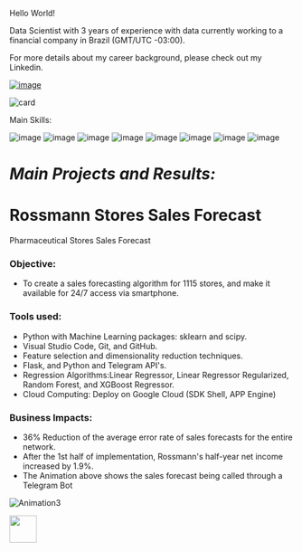 Hello World!

Data Scientist with 3 years of experience with data currently working to a financial company in Brazil (GMT/UTC -03:00).

For more details about my career background, please check out my Linkedin.

[![image](https://user-images.githubusercontent.com/73034020/202054592-e0684a6f-ec0c-482e-9244-607e46a77398.png)](https://www.linkedin.com/in/viniciuskos/)


![card](https://github-readme-stats.vercel.app/api?username=ViniciusKos&theme=tokyonight)



Main Skills:

![image](https://img.shields.io/badge/Python-14354C?style=for-the-badge&logo=python&logoColor=white)
![image](https://img.shields.io/badge/Flask-000000?style=for-the-badge&logo=flask&logoColor=white)
![image](https://user-images.githubusercontent.com/73034020/202050874-ced3040f-6021-4b50-bbe0-2e5c0fd8e17f.png)
![image](https://user-images.githubusercontent.com/73034020/202050927-22ddcb55-9b1a-400f-b7e3-c3ce1e9e5e7c.png)
![image](https://user-images.githubusercontent.com/73034020/202050994-230401e7-b1e1-48f4-a67c-3cdd5da43ccd.png)
![image](https://user-images.githubusercontent.com/73034020/202050685-3661bbfb-3fe8-44f8-9327-fc84ab127747.png)
![image](https://user-images.githubusercontent.com/73034020/202050708-0d4e8aa7-5fa7-4364-8bf8-c2e9e7c2b04e.png)
![image](https://user-images.githubusercontent.com/73034020/202051205-0711420a-ba90-46a0-a855-4862148bfd11.png)

# *Main Projects and Results:*

 # **Rossmann Stores Sales Forecast**  <br />
 Pharmaceutical Stores Sales Forecast

 ### Objective: <br />
- To create a sales forecasting algorithm for 1115 stores, and make it available for 24/7 access via smartphone.
### Tools used:
- Python with Machine Learning packages: sklearn and scipy. <br />
- Visual Studio Code, Git, and GitHub.  <br />
- Feature selection and dimensionality reduction techniques.  <br />
- Flask, and Python and Telegram API's.  <br />
- Regression Algorithms:Linear Regressor, Linear Regressor Regularized, Random Forest, and XGBoost Regressor.  <br />
- Cloud Computing: Deploy on Google Cloud (SDK Shell, APP Engine)  <br />
### Business Impacts:
- 36% Reduction of the average error rate of sales forecasts for the entire network.
- After the 1st half of implementation, Rossmann's half-year net income increased by 1.9%.
- The Animation above shows the sales forecast being called through a Telegram Bot

![Animation3](https://user-images.githubusercontent.com/73034020/205716565-d5dcfe89-5368-4a57-b60f-7258e29ca7a9.gif)

<img src="https://github.com/favicon.ico](https://user-images.githubusercontent.com/73034020/205716565-d5dcfe89-5368-4a57-b60f-7258e29ca7a9.gif" width="48">




